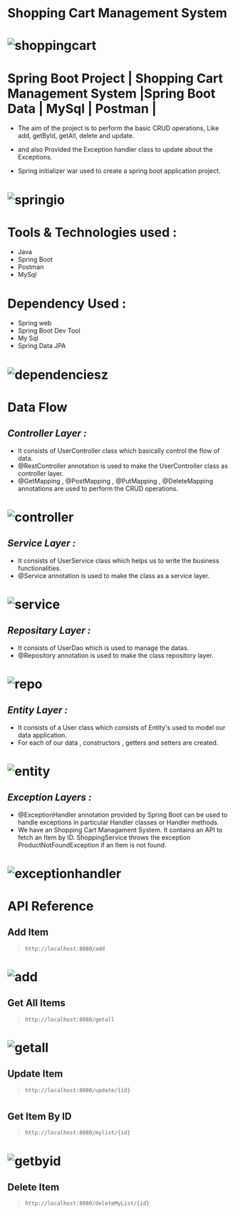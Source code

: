# **Shopping Cart Management System**
# ![shoppingcart](https://github.com/sugu0312/ShoppingCartManagement/assets/139035083/348b81b3-34bf-441f-8f9c-5acd2e438a37)
# Spring Boot Project | Shopping Cart Management System |Spring Boot Data | MySql | Postman | 




- The aim of the project is to perform the basic CRUD operations, Like add, getById, getAll, delete and update. 
- and also Provided the Exception handler class to update about the Exceptions.


- Spring initializer war used to create a spring boot application project.

# ![springio](https://github.com/sugu0312/ShoppingCartManagement/assets/139035083/4fdd1e26-59ae-44a4-8ab1-cd2a28c4ca5b)


# Tools & Technologies used  :

- Java
- Spring Boot
- Postman
- MySql

# Dependency Used : 
- Spring web
- Spring Boot Dev Tool
- My Sql
- Spring Data JPA

# ![dependenciesz](https://github.com/sugu0312/ShoppingCartManagement/assets/139035083/073c0a81-7256-4438-96dc-3ec63b557c33)

# Data Flow 
## _Controller Layer :_ ##
- It consists of UserController class which basically control the flow of data.
- @RestController annotation is used to make the UserController class as controller layer.
- @GetMapping , @PostMapping , @PutMapping , @DeleteMapping annotations are used to perform the CRUD operations.
# ![controller](https://github.com/sugu0312/ShoppingCartManagement/assets/139035083/dda16bc1-1a41-4b5a-af42-8ed0cdc05acc)

## _Service Layer :_ ##
- It consists of UserService class which helps us to write the business functionalities.
- @Service annotation is used to make the class as a service layer.
# ![service](https://github.com/sugu0312/ShoppingCartManagement/assets/139035083/1086f024-80cf-47b3-9426-ae3f6c6d6532)


## _Repositary Layer :_ ##
- It consists of UserDao which is used to manage the datas.
- @Repository annotation is used to make the class repository layer.
# ![repo](https://github.com/sugu0312/ShoppingCartManagement/assets/139035083/7fdcbcf6-3ec5-42f8-86f2-d20d3227aa7d)


## _Entity Layer :_ ##
- It consists of a User class which consists of Entity's used to model our data application.
- For each of our data , constructors , getters and setters are created.
# ![entity](https://github.com/sugu0312/ShoppingCartManagement/assets/139035083/f50b6d8a-bbaa-4778-9303-57dc56355183)

## _Exception Layers :_ ##
- @ExceptionHandler annotation provided by Spring Boot can be used to handle exceptions in particular Handler classes or Handler methods.
-  We have an Shopping Cart Managament System. It contains an API to fetch an Item by ID. ShoppingService throws the exception ProductNotFoundException if an Item is not found.
# ![exceptionhandler](https://github.com/sugu0312/ShoppingCartManagement/assets/139035083/3888d317-181f-4a27-8530-f1039aff984d)


# API Reference 
## Add Item
> ```http://localhost:8080/add```
# ![add](https://github.com/sugu0312/ShoppingCartManagement/assets/139035083/a53d8c30-91ec-49c7-9ce8-3cdae4390e4e)


## Get All Items
> ```http://localhost:8080/getall```
# ![getall](https://github.com/sugu0312/ShoppingCartManagement/assets/139035083/f77d1218-ec0d-4efb-8c74-13c0570eef51)


## Update Item
> ```http://localhost:8080/update/{id}```
# 

## Get Item By ID
> ```http://localhost:8080/mylist/{id}```
# ![getbyid](https://github.com/sugu0312/ShoppingCartManagement/assets/139035083/8e0b03cb-9c7c-432a-9d0a-d6b835e65c4d)


## Delete Item
> ```http://localhost:8080/deleteMyList/{id}```
# 

